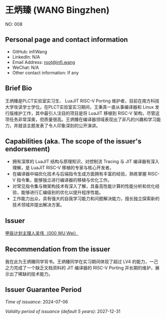 # 王炳臻 (WANG Bingzhen)

NO: 008

## Personal page and contact information

- GitHub: infiWang
- LinkedIn: N/A
- Email Address: root@infi.wang
- WeChat: N/A
- Other contact information: If any

## Brief Bio

王炳臻是PLCT实验室实习生、 LuaJIT RISC-V Porting 维护者，目前在南方科技大学攻读学士学位。在PLCT实验室实习期间，王秉真一直从事编译器和 Linux 发行版维护工作，其中最引人注目的项目是将 LuaJIT 移植到 RISC-V 架构，尽管这项任务非常深奥，但质量很高。王炳臻在编译器领域表现出了非凡的兴趣和学习能力，并就该主题发表了令人印象深刻的公开演讲。

## Capabilities (aka. The scope of the issuer's endorsement)

- 拥有深厚的 LuaJIT 结构与原理知识，对控制流 Tracing 与 JIT 编译器有深入理解，是 LuaJIT RISC-V 移植的专家与核心开发者。
- 在编译器中端优化技术与后端指令生成方面拥有丰富的经验，熟练掌握 RISC-V 指令集，能够独立进行编译器的移植与优化工作。
- 对常见指令集与微架构技术有深入了解，具备高性能计算的性能分析和优化经验，能够进行汇编级别的优化以提升程序性能。
- 工作能力出众，具有强大的自我学习能力和问题解决能力，擅长独立探索新的技术领域并提出解决方案。

## Issuer

[甲辰计划主理人吴伟（000 WU Wei）](./000-WU-WEI.md)

## Recommendation from the issuer

我在此为王炳臻同学背书。王炳臻同学在实习期间体现了超过 LV4 的能力，一己之力完成了一个缺乏文档资料的 JIT 编译器的 RISC-V Porting 并长期的维护，展示出了稀缺的技术能力。

## Issuer Guarantee Period

*Time of issuance*: 2024-07-06

*Validity period of issuance (default 5 years)*: 2027-12-31
